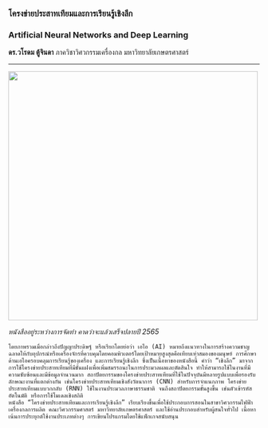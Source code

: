 ### โครงข่ายประสาทเทียมและการเรียนรู้เชิงลึก
### Artificial Neural Networks and Deep Learning

**ดร.วโรดม ตู้จินดา**
ภาควิชาวิศวกรรมเครื่องกล มหาวิทยาลัยเกษตรศาสตร์

***
<img src="https://drive.google.com/uc?id=1btDYqvB3KU3AZdsdwT7OPHVjAQxT9qBB" width=500 />

*หนังสืออยู่ระหว่างการจัดทำ คาดว่าจะแล้วเสร็จปลายปี 2565*

	โดยภาพรวมเมื่อกล่าวถึงปัญญาประดิษฐ์ หรือเรียกโดยย่อว่า เอไอ (AI) หมายถึงแนวทางในการสร้างความชาญฉลาดให้กับอุปกรณ์หรือเครื่องจักรที่ควบคุมโดยคอมพิวเตอร์โดยเป้าหมายสูงสุดคือเทียบเท่าสมองของมนุษย์ การศึกษาด้านเอไอครอบคลุมการเรียนรู้ของเครื่อง และการเรียนรู้เชิงลึก ซึ่งเป็นเนื้อหาของหนังสือนี้ คำว่า “เชิงลึก” มาจากการใช้โครงข่ายประสาทเทียมที่มีชั้นแฝงเพื่อเพิ่มสมรรถนะในการประมวลผลและตัดสินใจ ทำให้สามารถใช้ในงานที่มีความซับซ้อนและมีข้อมูลจำนวนมาก สถาปัตยกรรมของโครงข่ายประสาทเทียมที่ใช้ในปัจจุบันมีหลายรูปแบบเพื่อรองรับลักษณะงานที่แตกต่างกัน เช่นโครงข่ายประสาทเทียมเชิงสังวัตนาการ (CNN) สำหรับการจำแนกภาพ โครงข่ายประสาทเทียมแบบวกกลับ (RNN) ใช้ในงานประมวลภาษาธรรมชาติ จนถึงสถาปัตยกรรมขั้นสูงขึ้น เช่นตัวเข้ารหัสอัตโนมัติ หรือการใช้โมเดลเชิงสถิติ
	หนังสือ “โครงข่ายประสาทเทียมและการเรียนรู้เชิงลึก” เรียบเรียงขึ้นเพื่อใช้ประกอบการสอนในสาขาวิศวกรรมไฟฟ้าเครื่องกลการผลิต คณะวิศวกรรมศาสตร์ มหาวิทยาลัยเกษตรศาสตร์ และใช้อ่านประกอบสำหรับผู้สนใจทั่วไป เนื้อหาเน้นการประยุกต์ใช้งานประเภทต่างๆ การเขียนโปรแกรมโดยใช้แพ็กเกจสนับสนุน 

